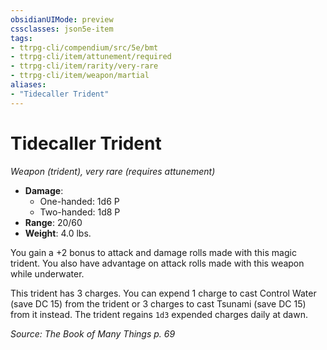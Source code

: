 ```yaml
---
obsidianUIMode: preview
cssclasses: json5e-item
tags:
- ttrpg-cli/compendium/src/5e/bmt
- ttrpg-cli/item/attunement/required
- ttrpg-cli/item/rarity/very-rare
- ttrpg-cli/item/weapon/martial
aliases: 
- "Tidecaller Trident"
---
```

# Tidecaller Trident
*Weapon (trident), very rare (requires attunement)*  

- **Damage**:
  - One-handed: 1d6 P
  - Two-handed: 1d8 P
- **Range**: 20/60
- **Weight**: 4.0 lbs.

You gain a +2 bonus to attack and damage rolls made with this magic trident. You also have advantage on attack rolls made with this weapon while underwater.

This trident has 3 charges. You can expend 1 charge to cast Control Water (save DC 15) from the trident or 3 charges to cast Tsunami (save DC 15) from it instead. The trident regains `1d3` expended charges daily at dawn.

*Source: The Book of Many Things p. 69*